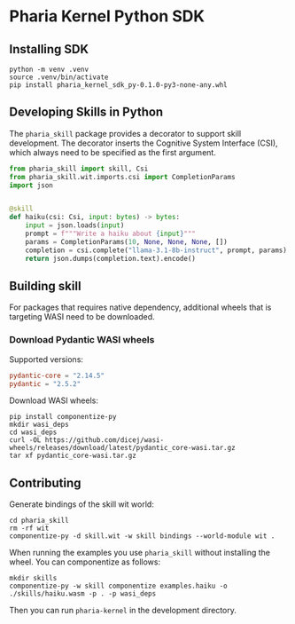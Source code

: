 # Pharia Kernel Python SDK

## Installing SDK

```shell
python -m venv .venv
source .venv/bin/activate
pip install pharia_kernel_sdk_py-0.1.0-py3-none-any.whl
```

## Developing Skills in Python

The `pharia_skill` package provides a decorator to support skill development.
The decorator inserts the Cognitive System Interface (CSI), which always need to be specified as the first argument.

```python
from pharia_skill import skill, Csi
from pharia_skill.wit.imports.csi import CompletionParams
import json


@skill
def haiku(csi: Csi, input: bytes) -> bytes:
    input = json.loads(input)
    prompt = f"""Write a haiku about {input}"""
    params = CompletionParams(10, None, None, None, [])
    completion = csi.complete("llama-3.1-8b-instruct", prompt, params)
    return json.dumps(completion.text).encode()
```

## Building skill

For packages that requires native dependency, additional wheels that is targeting WASI need to be downloaded.

### Download Pydantic WASI wheels

Supported versions:
```toml
pydantic-core = "2.14.5"
pydantic = "2.5.2"
```

Download WASI wheels:

```shell
pip install componentize-py
mkdir wasi_deps
cd wasi_deps
curl -OL https://github.com/dicej/wasi-wheels/releases/download/latest/pydantic_core-wasi.tar.gz
tar xf pydantic_core-wasi.tar.gz
```

## Contributing

Generate bindings of the skill wit world:

```shell
cd pharia_skill
rm -rf wit
componentize-py -d skill.wit -w skill bindings --world-module wit .
```

When running the examples you use `pharia_skill` without installing the wheel. You can componentize as follows:

```shell
mkdir skills
componentize-py -w skill componentize examples.haiku -o ./skills/haiku.wasm -p . -p wasi_deps
```

Then you can run `pharia-kernel` in the development directory.
